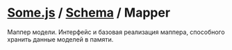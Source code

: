 # [Some.js](http://somejs.org/Model) / [Schema](https://github.com/somejs/some-model/tree/master/lib/Model) / Mapper

Маппер модели. Интерфейс и базовая реализация маппера, способного хранить данные моделей в памяти.